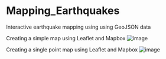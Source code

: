 # Mapping_Earthquakes
 Interactive earthquake mapping using using GeoJSON data
 
Creating a simple map using Leaflet and Mapbox
![image](https://user-images.githubusercontent.com/105830645/190936955-504f0403-9bf8-48ee-a6a9-8cabd6d5a936.png)

Creating a single point map using Leaflet and Mapbox
![image](https://user-images.githubusercontent.com/105830645/190940283-07cf9834-8791-46cc-b6ff-0d73ae8a3620.png)

